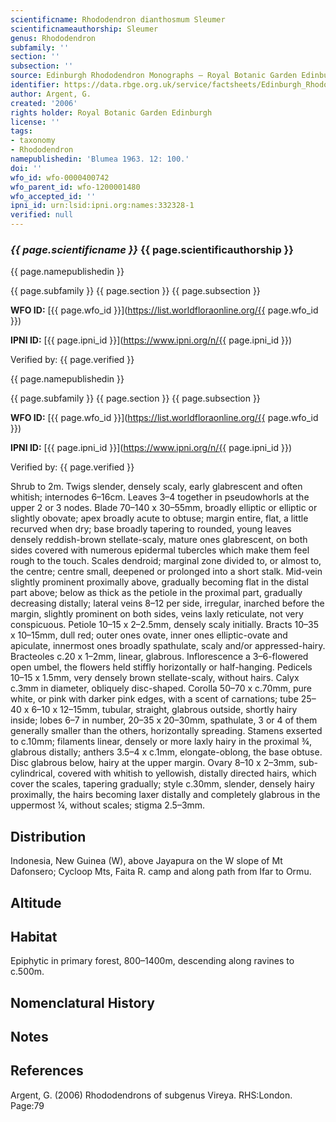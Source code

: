 ```yaml
---
scientificname: Rhododendron dianthosmum Sleumer
scientificnameauthorship: Sleumer
genus: Rhododendron
subfamily: ''
section: ''
subsection: ''
source: Edinburgh Rhododendron Monographs – Royal Botanic Garden Edinburgh
identifier: https://data.rbge.org.uk/service/factsheets/Edinburgh_Rhododendron_Monographs.xhtml
author: Argent, G.
created: '2006'
rights holder: Royal Botanic Garden Edinburgh
license: ''
tags:
- taxonomy
- Rhododendron
namepublishedin: 'Blumea 1963. 12: 100.'
doi: ''
wfo_id: wfo-0000400742
wfo_parent_id: wfo-1200001480
wfo_accepted_id: ''
ipni_id: urn:lsid:ipni.org:names:332328-1
verified: null
---
```

### _{{ page.scientificname }}_ {{ page.scientificauthorship }}
 {{ page.namepublishedin }}

{{ page.subfamily }} {{ page.section }} {{ page.subsection }}

**WFO ID:** [{{ page.wfo_id }}](https://list.worldfloraonline.org/{{ page.wfo_id }})

**IPNI ID:** [{{ page.ipni_id }}](https://www.ipni.org/n/{{ page.ipni_id }})

Verified by: {{ page.verified }}

 {{ page.namepublishedin }}

{{ page.subfamily }} {{ page.section }} {{ page.subsection }}

**WFO ID:** [{{ page.wfo_id }}](https://list.worldfloraonline.org/{{ page.wfo_id }})

**IPNI ID:** [{{ page.ipni_id }}](https://www.ipni.org/n/{{ page.ipni_id }})

Verified by: {{ page.verified }}



Shrub to 2m. Twigs slender, densely scaly, early glabrescent and often whitish; internodes 6–16cm. Leaves 3–4 together in pseudowhorls at the upper 2 or 3 nodes. Blade 70–140 x 30–55mm, broadly elliptic or elliptic or slightly obovate; apex broadly acute to obtuse; margin entire, flat, a little recurved when dry; base broadly tapering to rounded, young leaves densely reddish-brown stellate-scaly, mature ones glabrescent, on both sides covered with numerous epidermal tubercles which make them feel rough to the touch. Scales dendroid; marginal zone divided to, or almost to, the centre; centre small, deepened or prolonged into a short stalk. Mid-vein slightly prominent proximally above, gradually becoming flat in the distal part above; below as thick as the petiole in the proximal part, gradually decreasing distally; lateral veins 8–12 per side, irregular, inarched before the margin, slightly prominent on both sides, veins laxly reticulate, not very conspicuous. Petiole 10–15 x 2–2.5mm, densely scaly initially. Bracts 10–35 x 10–15mm, dull red; outer ones ovate, inner ones elliptic-ovate and apiculate, innermost ones broadly spathulate, scaly and/or appressed-hairy. Bract­eoles c.20 x 1–2mm, linear, glabrous. Inflorescence a 3–6-flowered open umbel, the flowers held stiffly horizontally or half-hanging. Pedicels 10–15 x 1.5mm, very densely brown stellate-scaly, without hairs. Calyx c.3mm in diameter, obliquely disc-shaped. Corolla 50–70 x c.70mm, pure white, or pink with darker pink edges, with a scent of carnations; tube 25–40 x 6–10 x 12–15mm, tubular, straight, glabrous outside, shortly hairy inside; lobes 6–7 in number, 20–35 x 20–30mm, spathulate, 3 or 4 of them generally smaller than the others, horizontally spreading. Stamens exserted to c.10mm; filaments linear, densely or more laxly hairy in the proximal ¾, glabrous distally; anthers 3.5–4 x c.1mm, elongate-oblong, the base obtuse. Disc glabrous below, hairy at the upper margin. Ovary 8–10 x 2–3mm, sub-cylindrical, covered with whitish to yellowish, distally directed hairs, which cover the scales, tapering gradually; style c.30mm, slender, densely hairy proximally, the hairs becoming laxer distally and completely glabrous in the uppermost ¼, without scales; stigma 2.5–3mm.

## Distribution
Indonesia, New Guinea (W), above Jayapura on the W slope of Mt Dafonsero; Cycloop Mts, Faita R. camp and along path from Ifar to Ormu.

## Altitude


## Habitat
Epiphytic in primary forest, 800–1400m, descending along ravines to c.500m.

## Nomenclatural History

                       
## Notes


## References

Argent, G. (2006) Rhododendrons of subgenus Vireya. RHS:London. Page:79
